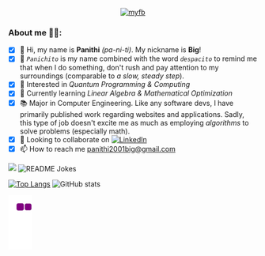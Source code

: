 <p align="center"><a href="https://www.facebook.com/panithi.suwanno" target="_blank" rel="noreferrer"> <img src="https://scontent.fbkk29-8.fna.fbcdn.net/v/t1.6435-9/108214966_2965022990262009_1804364956813959793_n.jpg?_nc_cat=105&ccb=1-7&_nc_sid=09cbfe&_nc_eui2=AeGUWNA4QUt_9Nld1floJDZPlAV1orpm5BGUBXWiumbkEaoR9MAZ3F0r2m-dqG7qZnU93Wikv5vvegD7EqtC_94D&_nc_ohc=yhe5z8nccQAAX9DqyzA&_nc_ht=scontent.fbkk29-8.fna&oh=00_AfDFQ8CAaKB0rDKG4HJOsEgF9Lt8QhIk38ZVmnEaeumTMQ&oe=6419578D" alt="myfb" width="300" height="300"> </a></p>
<h3 align="left">About me 👨‍💻:</h3>

- [x] 👋 Hi, my name is **Panithi** *(pa-ni-ti)*. My nickname is **Big**!
- [x] 🔎 *```Panichito```* is my name combined with the word *```despacito```* to remind me that when I do something, don't rush and pay attention to my surroundings (comparable to *a slow, steady step*).
- [x] 👀 Interested in *Quantum Programming & Computing*
- [x] 🌱 Currently learning *Linear Algebra & Mathematical Optimization*
- [x] 📚 Major in Computer Engineering. Like any software devs, I have primarily published work regarding websites and applications. Sadly, this type of job doesn't excite me as much as employing *algorithms* to solve problems (especially math).
- [x] 💞️ Looking to collaborate on <a href="https://www.linkedin.com/in/panithi-suwanno-89171a1a3/" target="_blank"><img src="https://img.shields.io/badge/LinkedIn-%230077B5.svg?&style=flat-square&logo=linkedin&logoColor=white" alt="LinkedIn"></a> 
- [x] 📫 How to reach me panithi2001big@gmail.com
<img src="https://img.shields.io/static/v1?label=hello&message=world&color=green?style=plastic&logo=appveyor" />
<img align="center" src="https://readme-jokes.vercel.app/api" alt="README Jokes">

[![Top Langs](https://github-readme-stats.vercel.app/api/top-langs/?username=panichito&layout=compact&theme=dark)](https://github.com/nas-virat/github-readme-stats)
![GitHub stats](https://github-readme-stats.vercel.app/api?username=panichito&show_icons=true&theme=dark)

![snake gif](https://github.com/panichito/panichito/blob/output/github-contribution-grid-snake.gif)

<!---
Panichito/Panichito is a ✨ special ✨ repository because its `README.md` (this file) appears on your GitHub profile.
You can click the Preview link to take a look at your changes.
--->
